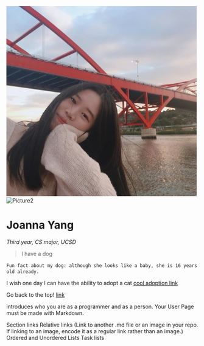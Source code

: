 
[Pictures]: <>
![Picture1](110MyPicture.png)
![Picture2](110MyDog.heic)

[Heading]: <>
# Joanna Yang

[Styling text]: <>
*Third year, CS major, UCSD*

[Quoting text]: <>
> I have a dog

[Quoting code]: <>
```
Fun fact about my dog: although she looks like a baby, she is 16 years old already.
```

[External Links]: <>
I wish one day I can have the ability to adopt a cat [cool adoption link](https://www.petsmart.com/adoption/people-saving-pets/ca-adoption-landing.html)

[Section Links]: <>
Go back to the top! [link](https://github.com/joy002/CSE110/blob/main/index.md#joanna-yang)


introduces who you are as a programmer and as a person. Your User Page must be made with Markdown.


Section links
Relative links (Link to another .md file or an image in your repo. If linking to an image, encode it as a regular link rather than an image.)
Ordered and Unordered Lists
Task lists
